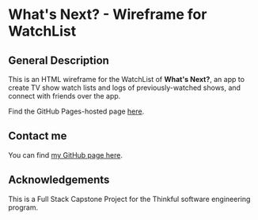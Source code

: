 # What's Next? - Wireframe for WatchList

## General Description
This is an HTML wireframe for the WatchList of <b>What's Next?</b>, an app to create TV show watch lists and logs of previously-watched shows, and connect with friends over the app. 

Find the GitHub Pages-hosted page [here](https://sam1cutler.github.io/WhatsNext_WFs_WatchList/).

## Contact me
You can find [my GitHub page here](https://github.com/sam1cutler).

## Acknowledgements
This is a Full Stack Capstone Project for the Thinkful software engineering program. 